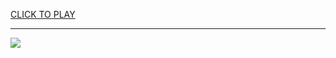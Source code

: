 
<a href="https://premium76.site?title=unblocked_solitaire_games&ref=13M">CLICK TO PLAY</a></h3>
<hr>

<a href="https://premium76.site?title=unblocked_solitaire_games&ref=13M"><img src="https://clearcache.store/games.png"></a>



